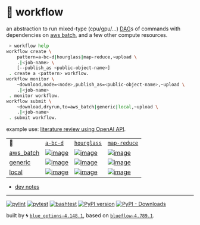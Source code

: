 # 📜 workflow

an abstraction to run mixed-type (cpu/gpu/...) [DAG](https://networkx.org/documentation/stable/reference/classes/digraph.html)s of commands with dependencies on [aws batch](https://aws.amazon.com/batch/), and a few other compute resources.

```bash
 > workflow help
workflow create \
	pattern=a-bc-d|hourglass|map-reduce,~upload \
	.|<job-name> \
	[--publish_as <public-object-name>]
 . create a <pattern> workflow.
workflow monitor \
	~download,node=<node>,publish_as=<public-object-name>,~upload \
	.|<job-name>
 . monitor workflow.
workflow submit \
	~download,dryrun,to=aws_batch|generic|local,~upload \
	.|<job-name>
 . submit workflow.
```

example use: [literature review using OpenAI API](https://github.com/kamangir/openai-commands/tree/main/openai_commands/literature_review).

|   |   |   |   |
| --- | --- | --- | --- |
| 📜 | [`a-bc-d`](./patterns/a-bc-d.dot) | [`hourglass`](./patterns/hourglass.dot) | [`map-reduce`](./patterns/map-reduce.dot) |
| [aws_batch](./runners/aws_batch.py) | [![image](https://kamangir-public.s3.ca-central-1.amazonaws.com/aws_batch-a-bc-d/workflow.gif?raw=true&random=0iQsYxRlIddU4rIr)](https://kamangir-public.s3.ca-central-1.amazonaws.com/aws_batch-a-bc-d/workflow.gif?raw=true&random=0iQsYxRlIddU4rIr) | [![image](https://kamangir-public.s3.ca-central-1.amazonaws.com/aws_batch-hourglass/workflow.gif?raw=true&random=zYN896g12KRWDsXd)](https://kamangir-public.s3.ca-central-1.amazonaws.com/aws_batch-hourglass/workflow.gif?raw=true&random=zYN896g12KRWDsXd) | [![image](https://kamangir-public.s3.ca-central-1.amazonaws.com/aws_batch-map-reduce/workflow.gif?raw=true&random=cR7gILieWKgCWudD)](https://kamangir-public.s3.ca-central-1.amazonaws.com/aws_batch-map-reduce/workflow.gif?raw=true&random=cR7gILieWKgCWudD) |
| [generic](./runners/generic.py) | [![image](https://kamangir-public.s3.ca-central-1.amazonaws.com/generic-a-bc-d/workflow.gif?raw=true&random=N6wP8Xc1beiOdb7K)](https://kamangir-public.s3.ca-central-1.amazonaws.com/generic-a-bc-d/workflow.gif?raw=true&random=N6wP8Xc1beiOdb7K) | [![image](https://kamangir-public.s3.ca-central-1.amazonaws.com/generic-hourglass/workflow.gif?raw=true&random=hjoOBqff42bXZ3XY)](https://kamangir-public.s3.ca-central-1.amazonaws.com/generic-hourglass/workflow.gif?raw=true&random=hjoOBqff42bXZ3XY) | [![image](https://kamangir-public.s3.ca-central-1.amazonaws.com/generic-map-reduce/workflow.gif?raw=true&random=NEf7ZhypPwqC9j4h)](https://kamangir-public.s3.ca-central-1.amazonaws.com/generic-map-reduce/workflow.gif?raw=true&random=NEf7ZhypPwqC9j4h) |
| [local](./runners/local.py) | [![image](https://kamangir-public.s3.ca-central-1.amazonaws.com/local-a-bc-d/workflow.gif?raw=true&random=6AXk3U6Hqb7SE1cN)](https://kamangir-public.s3.ca-central-1.amazonaws.com/local-a-bc-d/workflow.gif?raw=true&random=6AXk3U6Hqb7SE1cN) | [![image](https://kamangir-public.s3.ca-central-1.amazonaws.com/local-hourglass/workflow.gif?raw=true&random=JOloYuEAwM3dfRo7)](https://kamangir-public.s3.ca-central-1.amazonaws.com/local-hourglass/workflow.gif?raw=true&random=JOloYuEAwM3dfRo7) | [![image](https://kamangir-public.s3.ca-central-1.amazonaws.com/local-map-reduce/workflow.gif?raw=true&random=KtuUjhKUkFZk8qbi)](https://kamangir-public.s3.ca-central-1.amazonaws.com/local-map-reduce/workflow.gif?raw=true&random=KtuUjhKUkFZk8qbi) |

- [dev notes](https://arash-kamangir.medium.com/%EF%B8%8F-openai-experiments-54-e49117dc69ef)

---


[![pylint](https://github.com/kamangir/notebooks-and-scripts/actions/workflows/pylint.yml/badge.svg)](https://github.com/kamangir/notebooks-and-scripts/actions/workflows/pylint.yml) [![pytest](https://github.com/kamangir/notebooks-and-scripts/actions/workflows/pytest.yml/badge.svg)](https://github.com/kamangir/notebooks-and-scripts/actions/workflows/pytest.yml) [![bashtest](https://github.com/kamangir/notebooks-and-scripts/actions/workflows/bashtest.yml/badge.svg)](https://github.com/kamangir/notebooks-and-scripts/actions/workflows/bashtest.yml) [![PyPI version](https://img.shields.io/pypi/v/notebooks-and-scripts.svg)](https://pypi.org/project/notebooks-and-scripts/) [![PyPI - Downloads](https://img.shields.io/pypi/dd/notebooks-and-scripts)](https://pypistats.org/packages/notebooks-and-scripts)

built by 🌀 [`blue_options-4.148.1`](https://github.com/kamangir/awesome-bash-cli), based on [`blueflow-4.789.1`](https://github.com/kamangir/notebooks-and-scripts).
